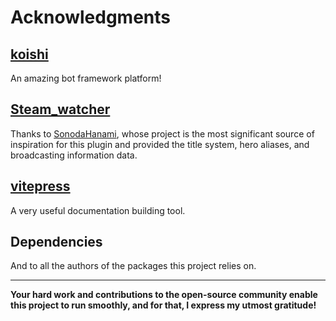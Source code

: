 # Acknowledgments

## [koishi](https://koishi.chat/)
An amazing bot framework platform!
## [Steam_watcher](https://github.com/SonodaHanami/Steam_watcher)
Thanks to [SonodaHanami](https://github.com/SonodaHanami), whose project is the most significant source of inspiration for this plugin and provided the title system, hero aliases, and broadcasting information data.
## [vitepress](https://vitepress.dev/)
A very useful documentation building tool.
## Dependencies
And to all the authors of the packages this project relies on.

***
**Your hard work and contributions to the open-source community enable this project to run smoothly, and for that, I express my utmost gratitude!**
